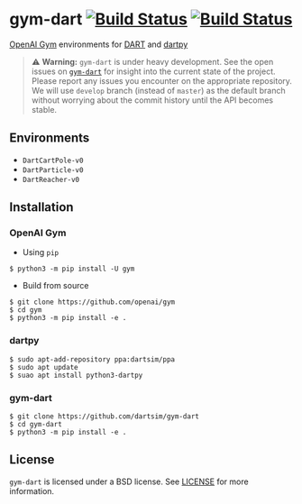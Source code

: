 # gym-dart [![Build Status](https://travis-ci.org/dartsim/gym-dart.svg?branch=develop)](https://travis-ci.org/dartsim/gym-dart) [![Build Status](https://dev.azure.com/dartsim/gym-dart/_apis/build/status/dartsim.gym-dart?branchName=develop)](https://dev.azure.com/dartsim/gym-dart/_build/latest?definitionId=2&branchName=develop)
[OpenAI Gym](https://github.com/openai/gym) environments for [DART](https://github.com/dartsim/dart) and [dartpy](https://github.com/dartsim/dartpy)

> :warning: **Warning:** `gym-dart` is under heavy development. See the open issues on [`gym-dart`](https://github.com/dartsim/gym-dart/issues) for insight into the current state of the project. Please report any issues you encounter on the appropriate repository. We will use `develop` branch (instead of `master`) as the default branch without worrying about the commit history until the API becomes stable.

## Environments

* `DartCartPole-v0`
* `DartParticle-v0`
* `DartReacher-v0`

## Installation

### OpenAI Gym

* Using `pip`

```console
$ python3 -m pip install -U gym
```

* Build from source

```console
$ git clone https://github.com/openai/gym
$ cd gym
$ python3 -m pip install -e .
```

### dartpy

```console
$ sudo apt-add-repository ppa:dartsim/ppa
$ sudo apt update
$ suao apt install python3-dartpy
```

### gym-dart

```console
$ git clone https://github.com/dartsim/gym-dart
$ cd gym-dart
$ python3 -m pip install -e .
```

## License

`gym-dart` is licensed under a BSD license. See [LICENSE](./LICENSE) for more information.
